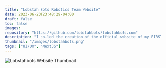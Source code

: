 ```yaml
---
title: "Lobstah Bots Robotics Team Website"
date: 2023-06-23T23:48:29-04:00
draft: false
toc: false
images: 
repository: "https://github.com/lobstahbots/lobstahbots.com"
description: "I co-led the creation of the official website of my FIRST Robotics Competition team, the Lobstah Bots. The website was written in NextJS."
thumbnail: "/images/lobstahbots.png"
tags: ["UI/UX", "NextJS"]
---
```


![Lobstahbots Website Thumbnail](/images/lobstahbots.png)